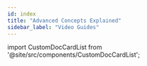 ```yaml
---
id: index
title: "Advanced Concepts Explained"
sidebar_label: "Video Guides"
---
```





import CustomDocCardList from '@site/src/components/CustomDocCardList';

<CustomDocCardList />

